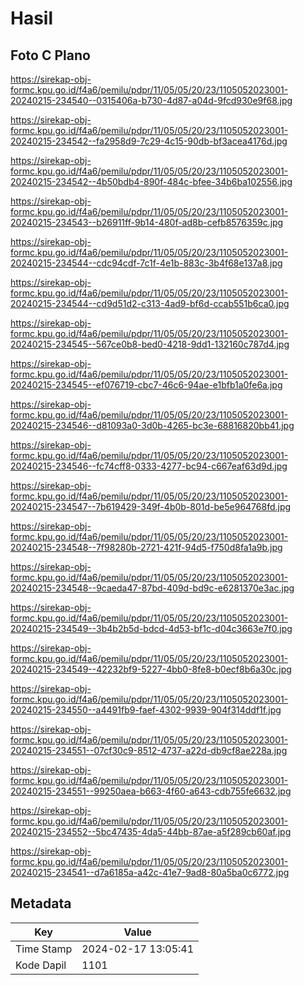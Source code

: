 # Hasil

## Foto C Plano

https://sirekap-obj-formc.kpu.go.id/f4a6/pemilu/pdpr/11/05/05/20/23/1105052023001-20240215-234540--0315406a-b730-4d87-a04d-9fcd930e9f68.jpg

https://sirekap-obj-formc.kpu.go.id/f4a6/pemilu/pdpr/11/05/05/20/23/1105052023001-20240215-234542--fa2958d9-7c29-4c15-90db-bf3acea4176d.jpg

https://sirekap-obj-formc.kpu.go.id/f4a6/pemilu/pdpr/11/05/05/20/23/1105052023001-20240215-234542--4b50bdb4-890f-484c-bfee-34b6ba102556.jpg

https://sirekap-obj-formc.kpu.go.id/f4a6/pemilu/pdpr/11/05/05/20/23/1105052023001-20240215-234543--b26911ff-9b14-480f-ad8b-cefb8576359c.jpg

https://sirekap-obj-formc.kpu.go.id/f4a6/pemilu/pdpr/11/05/05/20/23/1105052023001-20240215-234544--cdc94cdf-7c1f-4e1b-883c-3b4f68e137a8.jpg

https://sirekap-obj-formc.kpu.go.id/f4a6/pemilu/pdpr/11/05/05/20/23/1105052023001-20240215-234544--cd9d51d2-c313-4ad9-bf6d-ccab551b6ca0.jpg

https://sirekap-obj-formc.kpu.go.id/f4a6/pemilu/pdpr/11/05/05/20/23/1105052023001-20240215-234545--567ce0b8-bed0-4218-9dd1-132160c787d4.jpg

https://sirekap-obj-formc.kpu.go.id/f4a6/pemilu/pdpr/11/05/05/20/23/1105052023001-20240215-234545--ef076719-cbc7-46c6-94ae-e1bfb1a0fe6a.jpg

https://sirekap-obj-formc.kpu.go.id/f4a6/pemilu/pdpr/11/05/05/20/23/1105052023001-20240215-234546--d81093a0-3d0b-4265-bc3e-68816820bb41.jpg

https://sirekap-obj-formc.kpu.go.id/f4a6/pemilu/pdpr/11/05/05/20/23/1105052023001-20240215-234546--fc74cff8-0333-4277-bc94-c667eaf63d9d.jpg

https://sirekap-obj-formc.kpu.go.id/f4a6/pemilu/pdpr/11/05/05/20/23/1105052023001-20240215-234547--7b619429-349f-4b0b-801d-be5e964768fd.jpg

https://sirekap-obj-formc.kpu.go.id/f4a6/pemilu/pdpr/11/05/05/20/23/1105052023001-20240215-234548--7f98280b-2721-421f-94d5-f750d8fa1a9b.jpg

https://sirekap-obj-formc.kpu.go.id/f4a6/pemilu/pdpr/11/05/05/20/23/1105052023001-20240215-234548--9caeda47-87bd-409d-bd9c-e6281370e3ac.jpg

https://sirekap-obj-formc.kpu.go.id/f4a6/pemilu/pdpr/11/05/05/20/23/1105052023001-20240215-234549--3b4b2b5d-bdcd-4d53-bf1c-d04c3663e7f0.jpg

https://sirekap-obj-formc.kpu.go.id/f4a6/pemilu/pdpr/11/05/05/20/23/1105052023001-20240215-234549--42232bf9-5227-4bb0-8fe8-b0ecf8b6a30c.jpg

https://sirekap-obj-formc.kpu.go.id/f4a6/pemilu/pdpr/11/05/05/20/23/1105052023001-20240215-234550--a4491fb9-faef-4302-9939-904f314ddf1f.jpg

https://sirekap-obj-formc.kpu.go.id/f4a6/pemilu/pdpr/11/05/05/20/23/1105052023001-20240215-234551--07cf30c9-8512-4737-a22d-db9cf8ae228a.jpg

https://sirekap-obj-formc.kpu.go.id/f4a6/pemilu/pdpr/11/05/05/20/23/1105052023001-20240215-234551--99250aea-b663-4f60-a643-cdb755fe6632.jpg

https://sirekap-obj-formc.kpu.go.id/f4a6/pemilu/pdpr/11/05/05/20/23/1105052023001-20240215-234552--5bc47435-4da5-44bb-87ae-a5f289cb60af.jpg

https://sirekap-obj-formc.kpu.go.id/f4a6/pemilu/pdpr/11/05/05/20/23/1105052023001-20240215-234541--d7a6185a-a42c-41e7-9ad8-80a5ba0c6772.jpg


## Metadata

| Key        | Value               |
| ---------- | ------------------- |
| Time Stamp | 2024-02-17 13:05:41 |
| Kode Dapil | 1101                |



